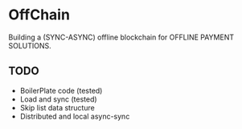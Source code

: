 # OffChain
Building a (SYNC-ASYNC) offline blockchain for OFFLINE PAYMENT SOLUTIONS.

## TODO

* BoilerPlate code (tested)
* Load and sync (tested)
* Skip list data structure 
* Distributed and local async-sync
